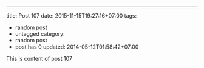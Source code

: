 ---
title: Post 107
date: 2015-11-15T19:27:16+07:00
tags:
  - random post
  - untagged
category:
  - random post
  - post has 0
updated: 2014-05-12T01:58:42+07:00

This is content of post 107